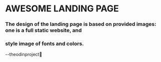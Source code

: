 # AWESOME LANDING PAGE

### The design of the landing page is based on provided images: one is a full static website, and 
### style image of fonts and colors.

--theodinproject🥰 

